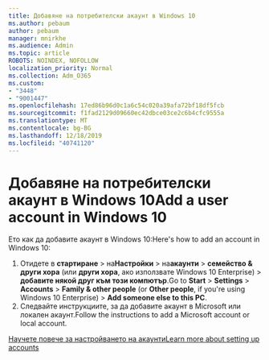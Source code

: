 ```yaml
---
title: Добавяне на потребителски акаунт в Windows 10
ms.author: pebaum
author: pebaum
manager: mnirkhe
ms.audience: Admin
ms.topic: article
ROBOTS: NOINDEX, NOFOLLOW
localization_priority: Normal
ms.collection: Adm_O365
ms.custom:
- "3448"
- "9001447"
ms.openlocfilehash: 17ed86b96d0c1a6c54c020a39afa72bf18df5fcb
ms.sourcegitcommit: f1fad2129d09660ec42dbce03ce2c6b4cfc9555a
ms.translationtype: MT
ms.contentlocale: bg-BG
ms.lasthandoff: 12/18/2019
ms.locfileid: "40741120"
---
```

# <a name="add-a-user-account-in-windows-10"></a><span data-ttu-id="dbd95-102">Добавяне на потребителски акаунт в Windows 10</span><span class="sxs-lookup"><span data-stu-id="dbd95-102">Add a user account in Windows 10</span></span>

<span data-ttu-id="dbd95-103">Ето как да добавите акаунт в Windows 10:</span><span class="sxs-lookup"><span data-stu-id="dbd95-103">Here's how to add an account in Windows 10:</span></span>

1. <span data-ttu-id="dbd95-104">Отидете в **стартиране** > на**Настройки** > на**акаунти** > **семейство & други хора** (или **други хора**, ако използвате Windows 10 Enterprise) > **добавите някой друг към този компютър**.</span><span class="sxs-lookup"><span data-stu-id="dbd95-104">Go to **Start** > **Settings** > **Accounts** > **Family & other people** (or **Other people**, if you're using Windows 10 Enterprise) > **Add someone else to this PC**.</span></span>
2. <span data-ttu-id="dbd95-105">Следвайте инструкциите, за да добавите акаунт в Microsoft или локален акаунт.</span><span class="sxs-lookup"><span data-stu-id="dbd95-105">Follow the instructions to add a Microsoft account or local account.</span></span>

[<span data-ttu-id="dbd95-106">Научете повече за настройването на акаунти</span><span class="sxs-lookup"><span data-stu-id="dbd95-106">Learn more about setting up accounts</span></span>](https://support.microsoft.com/help/17197/)